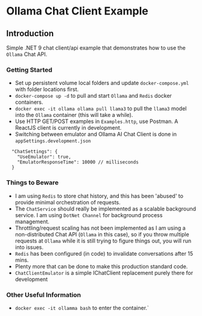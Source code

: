 # Ollama Chat Client Example

## Introduction
Simple .NET 9 chat client/api example that demonstrates how to use the `Ollama` Chat API.

### Getting Started
- Set up persistent volume local folders and update `docker-compose.yml` with folder locations first.
- `docker-compose up -d` to pull and start `Ollama` and `Redis` docker containers.
- `docker exec -it ollama ollama pull llama3` to pull the `llama3` model into the `Ollama` container (this will take a while).
- Use HTTP GET/POST examples in `Examples.http`, use Postman. A ReactJS client is currently in development.
- Switching between emulator and Ollama AI Chat Client is done in `appSettings.development.json`
```
  "ChatSettings": {
    "UseEmulator": true,
    "EmulatorResponseTime": 10000 // milliseconds
  }
```

### Things to Beware
- I am using `Redis` to store chat history, and this has been 'abused' to provide minimal orchestration of requests.
- The `ChatService` should really be implemented as a scalable background service. I am using `DotNet Channel` for background process management.
- Throttling/request scaling has not been implemented as I am using a non-distributed Chat API (`Ollama` in this case), so if you throw multiple requests at `Ollama` while it is still trying to figure things out, you will run into issues.
- `Redis` has been configured (in code) to invalidate conversations after 15 mins.
- Plenty more that can be done to make this production standard code.
- `ChatClientEmulator` is a simple IChatClient replacement purely there for development

### Other Useful Information
- `docker exec -it ollamma bash` to enter the container.`
